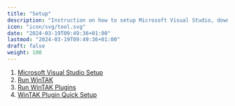 ```yaml
---
title: "Setup"
description: "Instruction on how to setup Microsoft Visual Studio, download WinTAK, and run plugins"
icon: "icon/svg/tool.svg"
date: "2024-03-19T09:49:36+01:00"
lastmod: "2024-03-19T09:49:36+01:00"
draft: false
weight: 100
---
```


1. [Microsoft Visual Studio Setup](visual_studio_setup/)
2. [Run WinTAK](run_wintak/)
3. [Run WinTAK Plugins](wintak_plugin/)
4. [WinTAK Plugin Quick Setup](quick_setup/)
